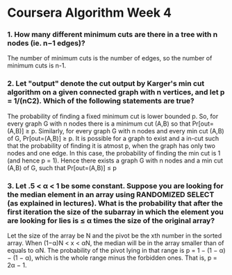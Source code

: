 # Coursera Algorithm Week 4

### 1. How many different minimum cuts are there in a tree with n nodes (ie. n−1 edges)?

The number of minimum cuts is the number of edges, so the number of minimum cuts is n-1.

### 2. Let "output" denote the cut output by Karger's min cut algorithm on a given connected graph with n vertices, and let p = 1/(nC2). Which of the following statements are true?

The probability of finding a fixed minimum cut is lower bounded p.
So, for every graph G with n nodes there is a minimum cut (A,B) so that Pr[out=(A,B)] ≥ p.
Similarly, for every graph G with n nodes and every min cut (A,B) of G, Pr[out=(A,B)] ≥ p.
It is possible for a graph to exist and a in-cut such that the probability of finding it is atmost p, when the graph has only two nodes and one edge. In this case, the probability of finding the min cut is 1 (and hence p = 1). Hence there exists a graph G with n nodes and a min cut (A,B) of G, such that Pr[out=(A,B)] ≤ p

### 3. Let .5 < α < 1 be some constant. Suppose you are looking for the median element in an array using RANDOMIZED SELECT (as explained in lectures). What is the probability that after the first iteration the size of the subarray in which the element you are looking for lies is ≤ α times the size of the original array?

Let the size of the array be N and the pivot be the xth number in the sorted array.
When (1−α)N < x < αN, the median will be in the array smaller than of equals to αN.
The probability of the pivot lying in that range is p = 1 − (1 − α) − (1 − α), which is the whole range minus the forbidden ones. That is, p = 2α − 1.

